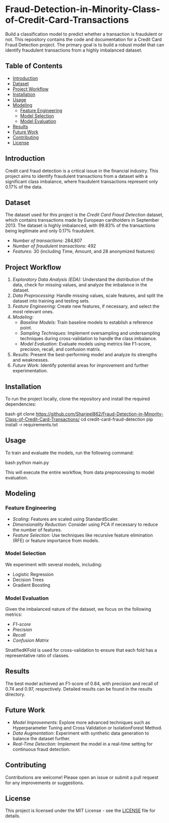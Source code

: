 # Fraud-Detection-in-Minority-Class-of-Credit-Card-Transactions
Build a classification model to predict whether a transaction is fraudulent or not.
This repository contains the code and documentation for a Credit Card Fraud Detection project. The primary goal is to build a robust model that can identify fraudulent transactions from a highly imbalanced dataset.

## Table of Contents

- [Introduction](#introduction)
- [Dataset](#dataset)
- [Project Workflow](#project-workflow)
- [Installation](#installation)
- [Usage](#usage)
- [Modeling](#modeling)
  - [Feature Engineering](#feature-engineering)
  - [Model Selection](#model-selection)
  - [Model Evaluation](#model-evaluation)
- [Results](#results)
- [Future Work](#future-work)
- [Contributing](#contributing)
- [License](#license)

## Introduction

Credit card fraud detection is a critical issue in the financial industry. This project aims to identify fraudulent transactions from a dataset with a significant class imbalance, where fraudulent transactions represent only 0.17% of the data.

## Dataset

The dataset used for this project is the *Credit Card Fraud Detection* dataset, which contains transactions made by European cardholders in September 2013. The dataset is highly imbalanced, with 99.83% of the transactions being legitimate and only 0.17% fraudulent.

- *Number of transactions:* 284,807
- *Number of fraudulent transactions:* 492
- *Features:* 30 (including Time, Amount, and 28 anonymized features)

## Project Workflow

1. *Exploratory Data Analysis (EDA):* Understand the distribution of the data, check for missing values, and analyze the imbalance in the dataset.
2. *Data Preprocessing:* Handle missing values, scale features, and split the dataset into training and testing sets.
3. *Feature Engineering:* Create new features, if necessary, and select the most relevant ones.
4. *Modeling:* 
    - *Baseline Models:* Train baseline models to establish a reference point.
    - *Sampling Techniques:* Implement oversampling and undersampling techniques during cross-validation to handle the class imbalance.
    - *Model Evaluation:* Evaluate models using metrics like F1-score, precision, recall, and confusion matrix.
5. *Results:* Present the best-performing model and analyze its strengths and weaknesses.
6. *Future Work:* Identify potential areas for improvement and further experimentation.

## Installation

To run the project locally, clone the repository and install the required dependencies:

bash
git clone https://github.com/Sharjeel862/Fraud-Detection-in-Minority-Class-of-Credit-Card-Transactions/
cd credit-card-fraud-detection
pip install -r requirements.txt


## Usage

To train and evaluate the models, run the following command:

bash
python main.py


This will execute the entire workflow, from data preprocessing to model evaluation.

## Modeling

### Feature Engineering

- *Scaling:* Features are scaled using StandardScaler.
- *Dimensionality Reduction:* Consider using PCA if necessary to reduce the number of features.
- *Feature Selection:* Use techniques like recursive feature elimination (RFE) or feature importance from models.

### Model Selection

We experiment with several models, including:

- Logistic Regression
- Decision Trees
- Gradient Boosting

### Model Evaluation

Given the imbalanced nature of the dataset, we focus on the following metrics:

- *F1-score*
- *Precision*
- *Recall*
- *Confusion Matrix*

StratifiedKFold is used for cross-validation to ensure that each fold has a representative ratio of classes.

## Results

The best model achieved an F1-score of 0.84, with precision and recall of 0.74 and 0.97, respectively. Detailed results can be found in the results directory.

## Future Work

- *Model Improvements:* Explore more advanced techniques such as Hyperparameter Tuning and Cross Validation or IsolationForest Method.
- *Data Augmentation:* Experiment with synthetic data generation to balance the dataset further.
- *Real-Time Detection:* Implement the model in a real-time setting for continuous fraud detection.

## Contributing

Contributions are welcome! Please open an issue or submit a pull request for any improvements or suggestions.

## License

This project is licensed under the MIT License - see the [LICENSE](LICENSE) file for details.
